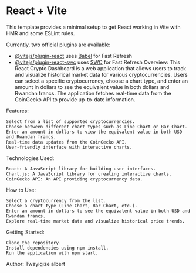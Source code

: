 # React + Vite

This template provides a minimal setup to get React working in Vite with HMR and some ESLint rules.

Currently, two official plugins are available:

- [@vitejs/plugin-react](https://github.com/vitejs/vite-plugin-react/blob/main/packages/plugin-react/README.md) uses [Babel](https://babeljs.io/) for Fast Refresh
- [@vitejs/plugin-react-swc](https://github.com/vitejs/vite-plugin-react-swc) uses [SWC](https://swc.rs/) for Fast Refresh
Overview:
This React Crypto Dashboard is a web application that allows users to track and visualize historical market data for various cryptocurrencies. Users can select a specific cryptocurrency, choose a chart type, and enter an amount in dollars to see the equivalent value in both dollars and Rwandan francs. The application fetches real-time data from the CoinGecko API to provide up-to-date information.

Features:

    Select from a list of supported cryptocurrencies.
    Choose between different chart types such as Line Chart or Bar Chart.
    Enter an amount in dollars to view the equivalent value in both USD and Rwandan francs.
    Real-time data updates from the CoinGecko API.
    User-friendly interface with interactive charts.

Technologies Used:

    React: A JavaScript library for building user interfaces.
    Chart.js: A JavaScript library for creating interactive charts.
    CoinGecko API: An API providing cryptocurrency data.

How to Use:

    Select a cryptocurrency from the list.
    Choose a chart type (Line Chart, Bar Chart, etc.).
    Enter an amount in dollars to see the equivalent value in both USD and Rwandan francs.
    Explore real-time market data and visualize historical price trends.

Getting Started:

    Clone the repository.
    Install dependencies using npm install.
    Run the application with npm start.

Author:
Twayigize albert
